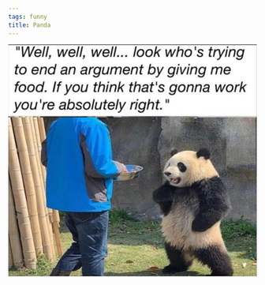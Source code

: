 ```yaml
---
tags: funny
title: Panda
---
```


![panda.jpeg](https://raw.githubusercontent.com/muneer78/muneer78.github.io/master/images/panda.jpeg)
